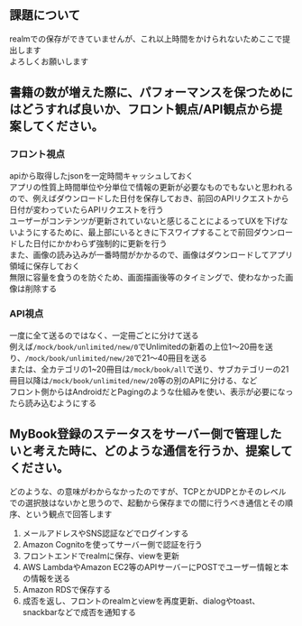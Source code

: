 ## 課題について
realmでの保存ができていませんが、これ以上時間をかけられないためここで提出します  
よろしくお願いします  

## 書籍の数が増えた際に、パフォーマンスを保つためにはどうすれば良いか、フロント観点/API観点から提案してください。
### フロント視点
apiから取得したjsonを一定時間キャッシュしておく  
アプリの性質上時間単位や分単位で情報の更新が必要なものでもないと思われるので、例えばダウンロードした日付を保存しておき、前回のAPIリクエストから日付が変わっていたらAPIリクエストを行う  
ユーザーがコンテンツが更新されていないと感じることによるってUXを下げないようにするために、最上部にいるときに下スワイプすることで前回ダウンロードした日付にかかわらず強制的に更新を行う  
また、画像の読み込みが一番時間がかかるので、画像はダウンロードしてアプリ領域に保存しておく  
無限に容量を食うのを防ぐため、画面描画後等のタイミングで、使わなかった画像は削除する  

### API視点
一度に全て送るのではなく、一定冊ごとに分けて送る  
例えば`/mock/book/unlimited/new/0`でUnlimitedの新着の上位1〜20冊を送り、`/mock/book/unlimited/new/20`で21〜40冊目を送る  
または、全カテゴリの1~20冊目は`/mock/book/all`で送り、サブカテゴリーの21冊目以降は`/mock/book/unlimited/new/20`等の別のAPIに分ける、など  
フロント側からはAndroidだとPagingのような仕組みを使い、表示が必要になったら読み込むようにする  

## MyBook登録のステータスをサーバー側で管理したいと考えた時に、どのような通信を行うか、提案してください。
どのような、の意味がわからなかったのですが、TCPとかUDPとかそのレベルでの選択肢はないかと思うので、起動から保存までの間に行うべき通信とその順序、という観点で回答します  
1. メールアドレスやSNS認証などでログインする
2. Amazon Cognitoを使ってサーバー側で認証を行う
3. フロントエンドでrealmに保存、viewを更新
4. AWS LambdaやAmazon EC2等のAPIサーバーにPOSTでユーザー情報と本の情報を送る
5. Amazon RDSで保存する
6. 成否を返し、フロントのrealmとviewを再度更新、dialogやtoast、snackbarなどで成否を通知する

